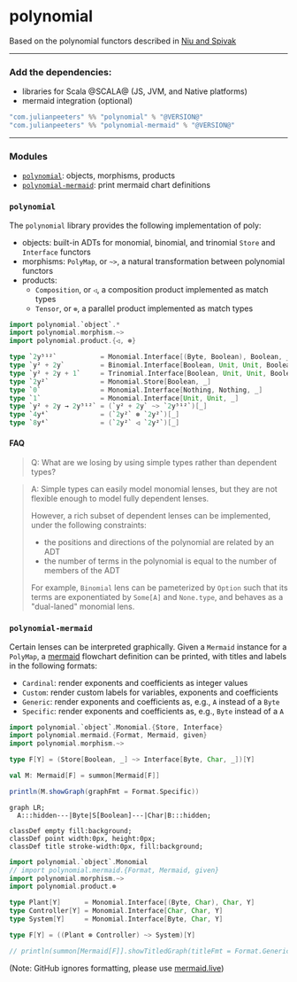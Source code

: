 # polynomial

Based on the polynomial functors described in [Niu and Spivak](https://topos.site/poly-book.pdf)

---

### Add the dependencies:
 - libraries for Scala @SCALA@ (JS, JVM, and Native platforms)
 - mermaid integration (optional)
 
```scala
"com.julianpeeters" %% "polynomial" % "@VERSION@" 
"com.julianpeeters" %% "polynomial-mermaid" % "@VERSION@"
```

---

### Modules
 - [`polynomial`](#polynomial-1): objects, morphisms, products
 - [`polynomial-mermaid`](#polynomial-mermaid): print mermaid chart definitions

### `polynomial`

The `polynomial` library provides the following implementation of poly:
 - objects: built-in ADTs for monomial, binomial, and trinomial `Store` and `Interface` functors
 - morphisms: `PolyMap`, or `~>`, a natural transformation between polynomial functors
 - products:
   - `Composition`, or `◁`, a composition product implemented as match types
   - `Tensor`, or `⊗`, a parallel product implemented as match types

```scala mdoc
import polynomial.`object`.*
import polynomial.morphism.~>
import polynomial.product.{◁, ⊗}

type `2y⁵¹²`           = Monomial.Interface[(Byte, Boolean), Boolean, _]
type `y² + 2y`         = Binomial.Interface[Boolean, Unit, Unit, Boolean, _]
type `y² + 2y + 1`     = Trinomial.Interface[Boolean, Unit, Unit, Boolean, Nothing, Unit, _]
type `2y²`             = Monomial.Store[Boolean, _]
type `0`               = Monomial.Interface[Nothing, Nothing, _]
type `1`               = Monomial.Interface[Unit, Unit, _]
type `y² + 2y → 2y⁵¹²` = (`y² + 2y` ~> `2y⁵¹²`)[_]
type `4y⁴`             = (`2y²` ⊗ `2y²`)[_]
type `8y⁴`             = (`2y²` ◁ `2y²`)[_]
```

#### FAQ

>Q: What are we losing by using simple types rather than dependent types?

>A: Simple types can easily model monomial lenses, but they are not flexible
>enough to model fully dependent lenses.
>
>However, a rich subset of dependent lenses can be implemented, under the
>following constraints:
> - the positions and directions of the polynomial are related by an ADT
> - the number of terms in the polynomial is equal to the number of members of the ADT
>
>For example, `Binomial` lens can be pameterized by `Option` such that its
>terms are exponentiated by `Some[A]` and `None.type`, and behaves as a
>"dual-laned" monomial lens.

### `polynomial-mermaid`

Certain lenses can be interpreted graphically. Given a `Mermaid` instance for a
`PolyMap`, a [mermaid](https://mermaid.js.org/intro/) flowchart definition can
be printed, with titles and labels in the following formats:
 - `Cardinal`: render exponents and coefficients as integer values
 - `Custom`: render custom labels for variables, exponents and coefficients
 - `Generic`: render exponents and coefficients as, e.g., `A` instead of a `Byte`
 - `Specific`: render exponents and coefficients as, e.g., `Byte` instead of a `A`


```scala mdoc:reset
import polynomial.`object`.Monomial.{Store, Interface}
import polynomial.mermaid.{Format, Mermaid, given}
import polynomial.morphism.~>

type F[Y] = (Store[Boolean, _] ~> Interface[Byte, Char, _])[Y]

val M: Mermaid[F] = summon[Mermaid[F]]

println(M.showGraph(graphFmt = Format.Specific))
```

```mermaid
graph LR;
  A:::hidden---|Byte|S[Boolean]---|Char|B:::hidden;

classDef empty fill:background;
classDef point width:0px, height:0px;
classDef title stroke-width:0px, fill:background;
```


```scala mdoc:reset:passthrough
import polynomial.`object`.Monomial
// import polynomial.mermaid.{Format, Mermaid, given}
import polynomial.morphism.~>
import polynomial.product.⊗

type Plant[Y]      = Monomial.Interface[(Byte, Char), Char, Y]
type Controller[Y] = Monomial.Interface[Char, Char, Y]
type System[Y]     = Monomial.Interface[Byte, Char, Y]

type F[Y] = ((Plant ⊗ Controller) ~> System)[Y]

// println(summon[Mermaid[F]].showTitledGraph(titleFmt = Format.Generic, graphFmt = Format.Generic))
```

(Note: GitHub ignores formatting, please use [mermaid.live](https://mermaid.live/))